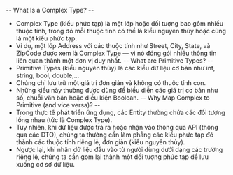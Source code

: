 -- What Is a Complex Type? --
- Complex Type (kiểu phức tạp) là một lớp hoặc đối tượng bao gồm nhiều thuộc tính, trong đó mỗi thuộc tính có thể là kiểu nguyên thủy hoặc cũng là một kiểu phức tạp. 
- Ví dụ, một lớp Address với các thuộc tính như Street, City, State, và ZipCode được xem là Complex Type — vì nó đóng gói nhiều thông tin liên quan thành một đơn vị duy nhất.
-- What are Primitive Types? -- 
- Primitive Types (kiểu nguyên thủy) là các kiểu dữ liệu cơ bản như int, string, bool, double,... 
- Chúng chỉ lưu trữ một giá trị đơn giản và không có thuộc tính con. 
- Những kiểu này thường được dùng để biểu diễn các giá trị cơ bản như số, chuỗi văn bản hoặc điều kiện Boolean.
-- Why Map Complex to Primitive (and vice versa)? --
- Trong thực tế phát triển ứng dụng, các Entity thường chứa các đối tượng lồng nhau (tức là Complex Type). 
- Tuy nhiên, khi dữ liệu được trả ra hoặc nhận vào thông qua API (thông qua các DTO), chúng ta thường cần làm phẳng các kiểu phức tạp đó thành các thuộc tính riêng lẻ, đơn giản (kiểu nguyên thủy). 
- Ngược lại, khi nhận dữ liệu đầu vào từ người dùng dưới dạng các trường riêng lẻ, chúng ta cần gom lại thành một đối tượng phức tạp để lưu xuống cơ sở dữ liệu.
